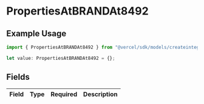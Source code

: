 # PropertiesAtBRANDAt8492

## Example Usage

```typescript
import { PropertiesAtBRANDAt8492 } from "@vercel/sdk/models/createintegrationstoredirectop.js";

let value: PropertiesAtBRANDAt8492 = {};
```

## Fields

| Field       | Type        | Required    | Description |
| ----------- | ----------- | ----------- | ----------- |